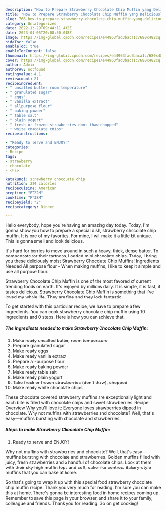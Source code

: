 ```yaml
---
description: "How to Prepare Strawberry Chocolate Chip Muffin yang Delicious}"
title: "How to Prepare Strawberry Chocolate Chip Muffin yang Delicious}"
slug: 766-how-to-prepare-strawberry-chocolate-chip-muffin-yang-delicious
category: Uncategorized
date: 2022-12-29T09:44:11.432Z
date: 2023-04-05T20:08:50.048Z
image: https://img-global.cpcdn.com/recipes/e44963fad3baca1c/680x482cq70/strawberry-chocolate-chip-muffin-recipe-main-photo.jpg
hideToc: false
enableToc: true
enableTocContent: false
thumbnail: https://img-global.cpcdn.com/recipes/e44963fad3baca1c/680x482cq70/strawberry-chocolate-chip-muffin-recipe-main-photo.jpg
cover: https://img-global.cpcdn.com/recipes/e44963fad3baca1c/680x482cq70/strawberry-chocolate-chip-muffin-recipe-main-photo.jpg
author: Admin
authorAv: notfound
ratingvalue: 4.1
reviewcount: 21
recipeingredient:
- " unsalted butter room temperature"
- " granulated sugar"
- " eggs"
- " vanilla extract"
- " allpurpose flour"
- " baking powder"
- " table salt"
- " plain yogurt"
- " fresh or frozen strawberries dont thaw chopped"
- " white chocolate chips"
recipeinstructions:

- "Ready to serve and ENJOY!"
categories:
- Recipe
tags:
- strawberry
- chocolate
- chip

katakunci: strawberry chocolate chip 
nutrition: 284 calories
recipecuisine: American
preptime: "PT22M"
cooktime: "PT38M"
recipeyield: "2"
recipecategory: Dinner

---
```



Hello everybody, hope you're having an amazing day today. Today, I'm gonna show you how to prepare a special dish, strawberry chocolate chip muffin. It is one of my favorites. For mine, I will make it a little bit unique. This is gonna smell and look delicious.

It&#39;s hard for berries to move around in such a heavy, thick, dense batter. To compensate for their tartness, I added mini chocolate chips. Today, I bring you these deliciously moist Strawberry Chocolate Chip Muffins! Ingredients Needed All purpose flour - When making muffins, I like to keep it simple and use all purpose flour.

Strawberry Chocolate Chip Muffin is one of the most favored of current trending foods on earth. It's enjoyed by millions daily. It is simple, it is fast, it tastes delicious. Strawberry Chocolate Chip Muffin is something that I've loved my whole life. They are fine and they look fantastic.


To get started with this particular recipe, we have to prepare a few ingredients. You can cook strawberry chocolate chip muffin using 10 ingredients and 0 steps. Here is how you can achieve that.

<!--inarticleads1-->

##### The ingredients needed to make Strawberry Chocolate Chip Muffin:

1. Make ready  unsalted butter, room temperature
1. Prepare  granulated sugar
1. Make ready  eggs
1. Make ready  vanilla extract
1. Prepare  all-purpose flour
1. Make ready  baking powder
1. Make ready  table salt
1. Make ready  plain yogurt
1. Take  fresh or frozen strawberries (don&#39;t thaw), chopped
1. Make ready  white chocolate chips


These chocolate covered strawberry muffins are exceptionally light and each bite is filled with chocolate chips and sweet strawberries. Recipe Overview Why you&#39;ll love it: Everyone loves strawberries dipped in chocolate. Why not muffins with strawberries and chocolate? Well, that&#39;s easy—muffins bursting with chocolate and strawberries. 

<!--inarticleads2-->

##### Steps to make Strawberry Chocolate Chip Muffin:


1. Ready to serve and ENJOY!

Why not muffins with strawberries and chocolate? Well, that&#39;s easy—muffins bursting with chocolate and strawberries. Golden muffins filled with juicy, fresh strawberries and a handful of chocolate chips. Look at them with their sky-high muffin tops and soft, cake-like centres. Bakery-style muffins that you can bake at home. 

So that's going to wrap it up with this special food strawberry chocolate chip muffin recipe. Thank you very much for reading. I'm sure you can make this at home. There's gonna be interesting food in home recipes coming up. Remember to save this page in your browser, and share it to your family, colleague and friends. Thank you for reading. Go on get cooking!

